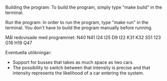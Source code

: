 Building the program:
To build the program, simply type "make build" in the terminal. 

Run the program:
In order to run the program, type "make run" in the terminal. You don't have to build the program manually before running. 

Mål redovisade med programmet:
N40
N41
I24
I25
D9
I22
K31
K32
S51
123
G16
H19
Q47

Eventuella utökningar:
* Support for busses that takes as much space as two cars.
* The possibility to switch between that intensity is precise and that intensity represents the likelihood of a car entering the system.   
